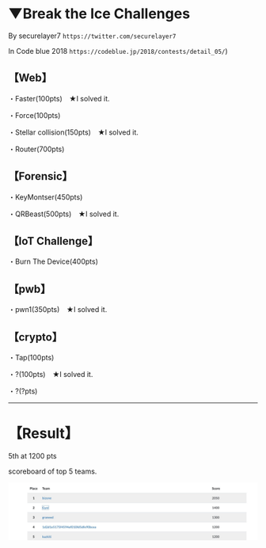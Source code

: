 # ▼Break the Ice Challenges

By securelayer7 `https://twitter.com/securelayer7`

In Code blue 2018 `https://codeblue.jp/2018/contests/detail_05/`)

## 【Web】

・Faster(100pts)　★I solved it.

・Force(100pts)

・Stellar collision(150pts)　★I solved it.

・Router(700pts)

## 【Forensic】

・KeyMontser(450pts)

・QRBeast(500pts)　★I solved it.

## 【IoT Challenge】

・Burn The Device(400pts)

## 【pwb】

・pwn1(350pts)　★I solved it.

## 【crypto】

・Tap(100pts)

・?(100pts)　★I solved it.

・?(?pts)

---

# 【Result】

5th at 1200 pts

scoreboard of top 5 teams.

<img src="bset5.jpg"></img>
